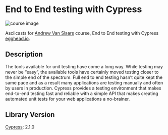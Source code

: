 # End to End testing with Cypress

![course image](https://d2eip9sf3oo6c2.cloudfront.net/series/square_covers/000/000/192/full/Cypress_Testing.png)

Asciicasts for [Andrew Van Slaars](https://egghead.io/instructors/andrew-van-slaars) course, End to End testing with Cypress [egghead.io](https://egghead.io/courses/end-to-end-testing-with-cypress).

## Description

The tools available for unit testing have come a long way. While testing may never be “easy”, the available tools have certainly moved testing closer to the simple end of the spectrum. Full end to end testing hasn’t quite kept the same pace and as a result many applications are testing manually and often by users in production. Cypress provides a testing environment that makes end-to-end testing fast and reliable with a simple API that makes creating automated unit tests for your web applications a no-brainer.

## Library Version
[Cypress](https://docs.cypress.io/guides/references/changelog.html): 2.1.0